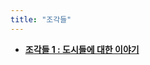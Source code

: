 ```yaml
---
title: "조각들"
---
```


<div class="grid cards" markdown>

-   [__조각들 1 :  도시들에 대한 이야기__](./1/index.md)

</div>